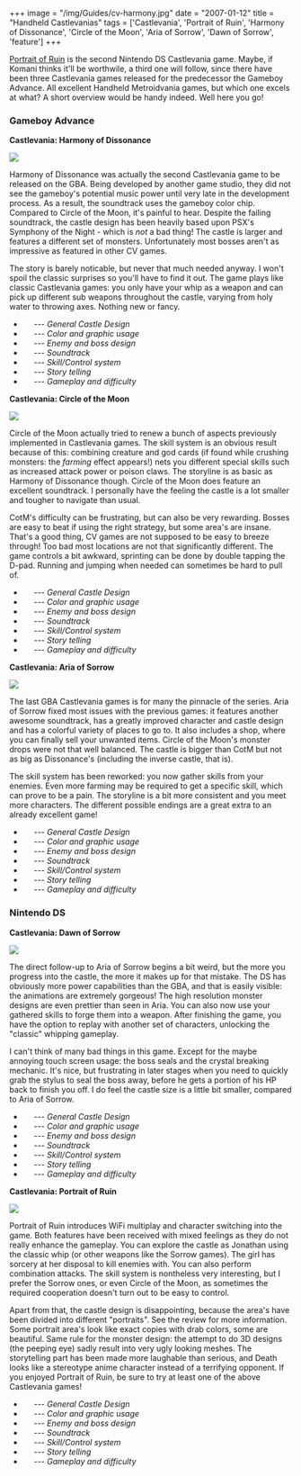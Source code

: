 +++
image = "/img/Guides/cv-harmony.jpg"
date = "2007-01-12"
title = "Handheld Castlevanias"
tags = ['Castlevania', 'Portrait of Ruin', 'Harmony of Dissonance', 'Circle of the Moon', 'Aria of Sorrow', 'Dawn of Sorrow', 'feature']
+++

<p class='vspace'><a class='wikilink' href='/articles/castlevania-portrait-of-ruin-review/'>Portrait of Ruin</a> is the second Nintendo DS Castlevania game. Maybe, if Komani thinks it'll be worthwile, a third one will follow, since there have been three Castlevania games released for the predecessor the Gameboy Advance. All excellent Handheld Metroidvania games, but which one excels at what? A short overview would be handy indeed. Well here you go!
</p>
<div class='vspace'></div><h3>Gameboy Advance</h3>
<div class='indent'><strong>Castlevania: Harmony of Dissonance</strong>
</div><p class='vspace'><span class='rfloat'><img src="/img/Guides/cv-harmony.jpg"></span>
</p>
<p class='vspace'>Harmony of Dissonance was actually the second Castlevania game to be released on the GBA. Being developed by another game studio, they did not see the gameboy's potential music power until very late in the development process. As a result, the soundtrack uses the gameboy color chip. Compared to Circle of the Moon, it's painful to hear. Despite the failing soundtrack, the castle design has been heavily based upon PSX's Symphony of the Night - which is <em>not</em> a bad thing! The castle is larger and features a different set of monsters. Unfortunately most bosses aren't as impressive as featured in other CV games.
</p>
<p class='vspace'>The story is barely noticable, but never that much needed anyway. I won't spoil the classic surprises so you'll have to find it out. The game plays like classic Castlevania games: you only have your whip as a weapon and can pick up different sub weapons throughout the castle, varying from holy water to throwing axes. Nothing new or fancy.
</p>
<div class='vspace'></div><ul><li><img src='/img/star_full.gif' alt='' title='' /> <img src='/img/star_full.gif' alt='' title='' /> <img src='/img/star_full.gif' alt='' title='' /> <img src='/img/star_full.gif' alt='' title='' /> <img src='/img/star_empty.gif' alt='' title='' /> --- <em>General Castle Design</em>
</li><li><img src='/img/star_full.gif' alt='' title='' /> <img src='/img/star_full.gif' alt='' title='' /> <img src='/img/star_half.gif' alt='' title='' /> <img src='/img/star_empty.gif' alt='' title='' /> <img src='/img/star_empty.gif' alt='' title='' /> --- <em>Color and graphic usage</em>
</li><li><img src='/img/star_full.gif' alt='' title='' /> <img src='/img/star_full.gif' alt='' title='' /> <img src='/img/star_half.gif' alt='' title='' /> <img src='/img/star_empty.gif' alt='' title='' /> <img src='/img/star_empty.gif' alt='' title='' /> --- <em>Enemy and boss design</em>
</li><li><img src='/img/star_full.gif' alt='' title='' /> <img src='/img/star_full.gif' alt='' title='' /> <img src='/img/star_empty.gif' alt='' title='' /> <img src='/img/star_empty.gif' alt='' title='' /> <img src='/img/star_empty.gif' alt='' title='' /> --- <em>Soundtrack</em>
</li><li><img src='/img/star_full.gif' alt='' title='' /> <img src='/img/star_full.gif' alt='' title='' /> <img src='/img/star_full.gif' alt='' title='' /> <img src='/img/star_half.gif' alt='' title='' /> <img src='/img/star_empty.gif' alt='' title='' /> --- <em>Skill/Control system</em>
</li><li><img src='/img/star_full.gif' alt='' title='' /> <img src='/img/star_full.gif' alt='' title='' /> <img src='/img/star_empty.gif' alt='' title='' /> <img src='/img/star_empty.gif' alt='' title='' /> <img src='/img/star_empty.gif' alt='' title='' /> --- <em>Story telling</em>
</li><li><img src='/img/star_full.gif' alt='' title='' /> <img src='/img/star_full.gif' alt='' title='' /> <img src='/img/star_full.gif' alt='' title='' /> <img src='/img/star_half.gif' alt='' title='' /> <img src='/img/star_empty.gif' alt='' title='' /> --- <em>Gameplay and difficulty</em>
</li></ul><div class='vspace'></div><div class='indent'><strong>Castlevania: Circle of the Moon</strong>
</div><p class='vspace'><span class='rfloat'> <img src="/img/Guides/cv-circle.jpg"></span>
</p>
<p class='vspace'>Circle of the Moon actually tried to renew a bunch of aspects previously implemented in Castlevania games. The skill system is an obvious result because of this: combining creature and god cards (if found while crushing monsters: the <em>farming</em> effect appears!) nets you different special skills such as increased attack power or poison claws. The storyline is as basic as Harmony of Dissonance though. Circle of the Moon does feature an excellent soundtrack. I personally have the feeling the castle is a lot smaller and tougher to navigate than usual.
</p>
<p class='vspace'><span class='wikiword'>CotM</span>'s difficulty can be frustrating, but can also be very rewarding. Bosses are easy to beat if using the right strategy, but some area's are insane. That's a good thing, CV games are not supposed to be easy to breeze through! Too bad most locations are not that significantly different. The game controls a bit awkward, sprinting can be done by double tapping the D-pad. Running and jumping when needed can sometimes be hard to pull of.
</p>
<div class='vspace'></div><ul><li><img src='/img/star_full.gif' alt='' title='' /> <img src='/img/star_full.gif' alt='' title='' /> <img src='/img/star_full.gif' alt='' title='' /> <img src='/img/star_half.gif' alt='' title='' /> <img src='/img/star_empty.gif' alt='' title='' /> --- <em>General Castle Design</em>
</li><li><img src='/img/star_full.gif' alt='' title='' /> <img src='/img/star_full.gif' alt='' title='' /> <img src='/img/star_full.gif' alt='' title='' /> <img src='/img/star_empty.gif' alt='' title='' /> <img src='/img/star_empty.gif' alt='' title='' /> --- <em>Color and graphic usage</em>
</li><li><img src='/img/star_full.gif' alt='' title='' /> <img src='/img/star_full.gif' alt='' title='' /> <img src='/img/star_full.gif' alt='' title='' /> <img src='/img/star_full.gif' alt='' title='' /> <img src='/img/star_empty.gif' alt='' title='' /> --- <em>Enemy and boss design</em>
</li><li><img src='/img/star_full.gif' alt='' title='' /> <img src='/img/star_full.gif' alt='' title='' /> <img src='/img/star_full.gif' alt='' title='' /> <img src='/img/star_full.gif' alt='' title='' /> <img src='/img/star_full.gif' alt='' title='' /> --- <em>Soundtrack</em>
</li><li><img src='/img/star_full.gif' alt='' title='' /> <img src='/img/star_full.gif' alt='' title='' /> <img src='/img/star_full.gif' alt='' title='' /> <img src='/img/star_half.gif' alt='' title='' /> <img src='/img/star_empty.gif' alt='' title='' /> --- <em>Skill/Control system</em>
</li><li><img src='/img/star_full.gif' alt='' title='' /> <img src='/img/star_full.gif' alt='' title='' /> <img src='/img/star_empty.gif' alt='' title='' /> <img src='/img/star_empty.gif' alt='' title='' /> <img src='/img/star_empty.gif' alt='' title='' /> --- <em>Story telling</em>
</li><li><img src='/img/star_full.gif' alt='' title='' /> <img src='/img/star_full.gif' alt='' title='' /> <img src='/img/star_full.gif' alt='' title='' /> <img src='/img/star_full.gif' alt='' title='' /> <img src='/img/star_empty.gif' alt='' title='' /> --- <em>Gameplay and difficulty</em>
</li></ul><div class='vspace'></div><div class='indent'><strong>Castlevania: Aria of Sorrow</strong>
</div><p class='vspace'><span class='rfloat'> <img src="/img/Guides/cv-aria.jpg"></span>
</p>
<p class='vspace'>The last GBA Castlevania games is for many the pinnacle of the series. Aria of Sorrow fixed most issues with the previous games: it features another awesome soundtrack, has a greatly improved character and castle design and has a colorful variety of places to go to. It also includes a shop, where you can finally sell your unwanted items. Circle of the Moon's monster drops were not that well balanced. The castle is bigger than <span class='wikiword'>CotM</span> but not as big as Dissonance's (including the inverse castle, that is). 
</p>
<p class='vspace'>The skill system has been reworked: you now gather skills from your enemies. Even more farming may be required to get a specific skill, which can prove to be a pain. The storyline is a bit more consistent and you meet more characters. The different possible endings are a great extra to an already excellent game!
</p>
<div class='vspace'></div><ul><li><img src='/img/star_full.gif' alt='' title='' /> <img src='/img/star_full.gif' alt='' title='' /> <img src='/img/star_full.gif' alt='' title='' /> <img src='/img/star_full.gif' alt='' title='' /> <img src='/img/star_full.gif' alt='' title='' /> --- <em>General Castle Design</em>
</li><li><img src='/img/star_full.gif' alt='' title='' /> <img src='/img/star_full.gif' alt='' title='' /> <img src='/img/star_full.gif' alt='' title='' /> <img src='/img/star_full.gif' alt='' title='' /> <img src='/img/star_empty.gif' alt='' title='' /> --- <em>Color and graphic usage</em>
</li><li><img src='/img/star_full.gif' alt='' title='' /> <img src='/img/star_full.gif' alt='' title='' /> <img src='/img/star_full.gif' alt='' title='' /> <img src='/img/star_full.gif' alt='' title='' /> <img src='/img/star_half.gif' alt='' title='' /> --- <em>Enemy and boss design</em>
</li><li><img src='/img/star_full.gif' alt='' title='' /> <img src='/img/star_full.gif' alt='' title='' /> <img src='/img/star_full.gif' alt='' title='' /> <img src='/img/star_full.gif' alt='' title='' /> <img src='/img/star_full.gif' alt='' title='' /> --- <em>Soundtrack</em>
</li><li><img src='/img/star_full.gif' alt='' title='' /> <img src='/img/star_full.gif' alt='' title='' /> <img src='/img/star_full.gif' alt='' title='' /> <img src='/img/star_half.gif' alt='' title='' /> <img src='/img/star_empty.gif' alt='' title='' /> --- <em>Skill/Control system</em>
</li><li><img src='/img/star_full.gif' alt='' title='' /> <img src='/img/star_full.gif' alt='' title='' /> <img src='/img/star_full.gif' alt='' title='' /> <img src='/img/star_half.gif' alt='' title='' /> <img src='/img/star_empty.gif' alt='' title='' /> --- <em>Story telling</em>
</li><li><img src='/img/star_full.gif' alt='' title='' /> <img src='/img/star_full.gif' alt='' title='' /> <img src='/img/star_full.gif' alt='' title='' /> <img src='/img/star_full.gif' alt='' title='' /> <img src='/img/star_full.gif' alt='' title='' /> --- <em>Gameplay and difficulty</em>
</li></ul><div class='vspace'></div><h3>Nintendo DS</h3>
<div class='indent'><strong>Castlevania: Dawn of Sorrow</strong>
</div><p class='vspace'><span class='rfloat'> <img src="/img/Guides/cv-dawn.jpg"></span>
</p>
<p class='vspace'>The direct follow-up to Aria of Sorrow begins a bit weird, but the more you progress into the castle, the more it makes up for that mistake. The DS has obviously more power capabilities than the GBA, and that is easily visible: the animations are extremely gorgeous! The high resolution monster designs are even prettier than seen in Aria. You can also now use your gathered skills to forge them into a weapon. After finishing the game, you have the option to replay with another set of characters, unlocking the "classic" whipping gameplay. 
</p>
<p class='vspace'>I can't think of many bad things in this game. Except for the maybe annoying touch screen usage: the boss seals and the crystal breaking mechanic. It's nice, but frustrating in later stages when you need to quickly grab the stylus to seal the boss away, before he gets a portion of his HP back to finish you off. I do feel the castle size is a little bit smaller, compared to Aria of Sorrow.
</p>
<div class='vspace'></div><ul><li><img src='/img/star_full.gif' alt='' title='' /> <img src='/img/star_full.gif' alt='' title='' /> <img src='/img/star_full.gif' alt='' title='' /> <img src='/img/star_full.gif' alt='' title='' /> <img src='/img/star_half.gif' alt='' title='' /> --- <em>General Castle Design</em>
</li><li><img src='/img/star_full.gif' alt='' title='' /> <img src='/img/star_full.gif' alt='' title='' /> <img src='/img/star_full.gif' alt='' title='' /> <img src='/img/star_full.gif' alt='' title='' /> <img src='/img/star_full.gif' alt='' title='' /> --- <em>Color and graphic usage</em>
</li><li><img src='/img/star_full.gif' alt='' title='' /> <img src='/img/star_full.gif' alt='' title='' /> <img src='/img/star_full.gif' alt='' title='' /> <img src='/img/star_full.gif' alt='' title='' /> <img src='/img/star_half.gif' alt='' title='' /> --- <em>Enemy and boss design</em>
</li><li><img src='/img/star_full.gif' alt='' title='' /> <img src='/img/star_full.gif' alt='' title='' /> <img src='/img/star_full.gif' alt='' title='' /> <img src='/img/star_full.gif' alt='' title='' /> <img src='/img/star_full.gif' alt='' title='' /> --- <em>Soundtrack</em>
</li><li><img src='/img/star_full.gif' alt='' title='' /> <img src='/img/star_full.gif' alt='' title='' /> <img src='/img/star_full.gif' alt='' title='' /> <img src='/img/star_full.gif' alt='' title='' /> <img src='/img/star_empty.gif' alt='' title='' /> --- <em>Skill/Control system</em>
</li><li><img src='/img/star_full.gif' alt='' title='' /> <img src='/img/star_full.gif' alt='' title='' /> <img src='/img/star_full.gif' alt='' title='' /> <img src='/img/star_half.gif' alt='' title='' /> <img src='/img/star_empty.gif' alt='' title='' /> --- <em>Story telling</em>
</li><li><img src='/img/star_full.gif' alt='' title='' /> <img src='/img/star_full.gif' alt='' title='' /> <img src='/img/star_full.gif' alt='' title='' /> <img src='/img/star_full.gif' alt='' title='' /> <img src='/img/star_full.gif' alt='' title='' /> --- <em>Gameplay and difficulty</em>
</li></ul><div class='vspace'></div><div class='indent'><strong>Castlevania: Portrait of Ruin</strong>
</div><p class='vspace'><span class='rfloat'> <img src="/img/Guides/cv-por.jpg"></span>
</p>
<p class='vspace'>Portrait of Ruin introduces <span class='wikiword'>WiFi</span> multiplay and character switching into the game. Both features have been received with mixed feelings as they do not really enhance the gameplay. You can explore the castle as Jonathan using the classic whip (or other weapons like the Sorrow games). The girl has sorcery at her disposal to kill enemies with. You can also perform combination attacks. The skill system is nontheless very interesting, but I prefer the Sorrow ones, or even Circle of the Moon, as sometimes the required cooperation doesn't turn out to be easy to control. 
</p>
<p class='vspace'>Apart from that, the castle design is disappointing, because the area's have been divided into different "portraits". See the review for more information. Some portrait area's look like exact copies with drab colors, some are beautiful. Same rule for the monster design: the attempt to do 3D designs (the peeping eye) sadly result into very ugly looking meshes. The storytelling part has been made more laughable than serious, and Death looks like a stereotype anime character instead of a terrifying opponent. If you enjoyed Portrait of Ruin, be sure to try at least one of the above Castlevania games!
</p>
<div class='vspace'></div><ul><li><img src='/img/star_full.gif' alt='' title='' /> <img src='/img/star_full.gif' alt='' title='' /> <img src='/img/star_half.gif' alt='' title='' /> <img src='/img/star_empty.gif' alt='' title='' /> <img src='/img/star_empty.gif' alt='' title='' /> --- <em>General Castle Design</em>
</li><li><img src='/img/star_full.gif' alt='' title='' /> <img src='/img/star_full.gif' alt='' title='' /> <img src='/img/star_full.gif' alt='' title='' /> <img src='/img/star_half.gif' alt='' title='' /> <img src='/img/star_empty.gif' alt='' title='' /> --- <em>Color and graphic usage</em>
</li><li><img src='/img/star_full.gif' alt='' title='' /> <img src='/img/star_full.gif' alt='' title='' /> <img src='/img/star_full.gif' alt='' title='' /> <img src='/img/star_half.gif' alt='' title='' /> <img src='/img/star_empty.gif' alt='' title='' /> --- <em>Enemy and boss design</em>
</li><li><img src='/img/star_full.gif' alt='' title='' /> <img src='/img/star_full.gif' alt='' title='' /> <img src='/img/star_full.gif' alt='' title='' /> <img src='/img/star_full.gif' alt='' title='' /> <img src='/img/star_half.gif' alt='' title='' /> --- <em>Soundtrack</em>
</li><li><img src='/img/star_full.gif' alt='' title='' /> <img src='/img/star_full.gif' alt='' title='' /> <img src='/img/star_full.gif' alt='' title='' /> <img src='/img/star_empty.gif' alt='' title='' /> <img src='/img/star_empty.gif' alt='' title='' /> --- <em>Skill/Control system</em>
</li><li><img src='/img/star_full.gif' alt='' title='' /> <img src='/img/star_full.gif' alt='' title='' /> <img src='/img/star_half.gif' alt='' title='' /> <img src='/img/star_empty.gif' alt='' title='' /> <img src='/img/star_empty.gif' alt='' title='' /> --- <em>Story telling</em>
</li><li><img src='/img/star_full.gif' alt='' title='' /> <img src='/img/star_full.gif' alt='' title='' /> <img src='/img/star_full.gif' alt='' title='' /> <img src='/img/star_half.gif' alt='' title='' /> <img src='/img/star_empty.gif' alt='' title='' /> --- <em>Gameplay and difficulty</em>
</li></ul><p>&nbsp;
</p>